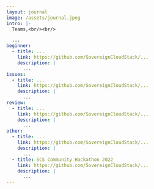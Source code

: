 ```yaml
---
layout: journal
image: /assets/journal.jpeg
intro: |-
  Teams,<br/><br/>

  ...
beginner:
  - title: ...
    link: https://github.com/SovereignCloudStack/...
    description: |
      ...
issues:
  - title: ...
    link: https://github.com/SovereignCloudStack/...
    description: |
      ...
review:
  - title: ...
    link: https://github.com/SovereignCloudStack/...
    description: |
      ...
other:
  - title: ...
    link: https://github.com/SovereignCloudStack/...
    description: |
      ...
  - title: SCS Community Hackathon 2022
    link: https://github.com/SovereignCloudStack/...
    description: |
      ...
---
```

